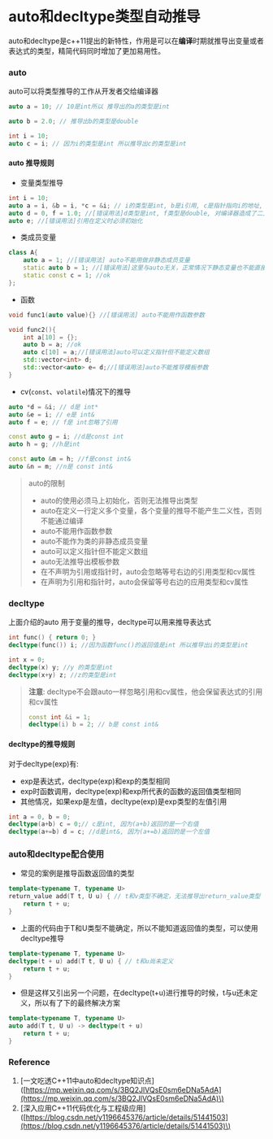 # auto和decltype类型自动推导

auto和decltype是c++11提出的新特性，作用是可以在**编译**时期就推导出变量或者表达式的类型，精简代码同时增加了更加易用性。

### auto

auto可以将类型推导的工作从开发者交给编译器

```cpp
auto a = 10; // 10是int所以 推导出的a的类型是int

auto b = 2.0; // 推导出b的类型是double

int i = 10;
auto c = i; // 因为i的类型是int 所以推导出c的类型是int
```

#### auto 推导规则

* 变量类型推导

```cpp
int i = 10;
auto a = i, &b = i, *c = &i; // i的类型是int, b是i引用, c是指针指向i的地址, 推导出a的类型是int
auto d = 0, f = 1.0; //[错误用法]d类型是int, f类型是double, 对编译器造成了二义性，导致无法推导
auto e; //[错误用法]引用在定义时必须初始化
```

* 类成员变量

```cpp
class A{
    auto a = 1; //[错误用法] auto不能用做非静态成员变量
    static auto b = 1; //[错误用法]这里与auto无关，正常情况下静态变量也不能直接赋值
    static const c = 1; //ok
};
```

* 函数

```cpp
void func1(auto value){} //[错误用法] auto不能用作函数参数

void func2(){
    int a[10] = {};
    auto b = a; //ok
    auto c[10] = a;//[错误用法]auto可以定义指针但不能定义数组
    std::vector<int> d;
    std::vector<auto> e= d;//[错误用法]auto不能推导模板参数
}
```

* cv\(`const`、`volatile`\)情况下的推导

```cpp
auto *d = &i; // d是 int*
auto &e = i; // e是 int&
auto f = e; // f是 int忽略了引用

const auto g = i; //d是const int
auto h = g; //h是int

const auto &m = h; //f是const int&
auto &n = m; //n是 const int&
```

> auto的限制
>
> * auto的使用必须马上初始化，否则无法推导出类型
> * auto在定义一行定义多个变量，各个变量的推导不能产生二义性，否则不能通过编译
> * auto不能用作函数参数
> * auto不能作为类的非静态成员变量
> * auto可以定义指针但不能定义数组
> * auto无法推导出模板参数
> * 在不声明为引用或指针时，auto会忽略等号右边的引用类型和cv属性
> * 在声明为引用和指针时，auto会保留等号右边的应用类型和cv属性

### decltype

上面介绍的auto 用于变量的推导，decltype可以用来推导表达式

```cpp
int func() { return 0; }
decltype(func()) i; //因为函数func()的返回值是int 所以推导出i的类型是int

int x = 0;
decltype(x) y; //y 的类型是int
decltype(x+y) z; //z的类型是int
```

> **注意**: decltype不会跟auto一样忽略引用和cv属性，他会保留表达式的引用和cv属性
>
> ```cpp
> const int &i = 1;
> decltype(i) b = 2; // b是 const int&
> ```

#### decltype的推导规则

对于decltype\(exp\)有:

* exp是表达式，decltype\(exp\)和exp的类型相同
* exp时函数调用，decltype\(exp\)和exp所代表的函数的返回值类型相同
* 其他情况，如果exp是左值，decltype\(exp\)是exp类型的左值引用

```cpp
int a = 0, b = 0;
decltype(a+b) c = 0;// c是int, 因为(a+b)返回的是一个右值
decltype(a+=b) d = c; //d是int&, 因为(a+=b)返回的是一个左值
```

### auto和decltype配合使用

* 常见的案例是推导函数返回值的类型

```cpp
template<typename T, typename U>
return_value add(T t, U u) { // t和v类型不确定，无法推导出return_value类型
    return t + u;
}
```

* 上面的代码由于T和U类型不能确定，所以不能知道返回值的类型，可以使用decltype推导

```cpp
template<typename T, typename U>
decltype(t + u) add(T t, U u) { // t和u尚未定义
    return t + u;
}
```

* 但是这样又引出另一个问题，在decltype\(t+u\)进行推导的时候，t与u还未定义，所以有了下的最终解决方案

```cpp
template<typename T, typename U>
auto add(T t, U u) -> decltype(t + u) 
    return t + u;
}
```

### Reference

1. \[一文吃透C++11中auto和decltype知识点\]\([https://mp.weixin.qq.com/s/3BQ2JlVQsE0sm6eDNa5AdA](https://mp.weixin.qq.com/s/3BQ2JlVQsE0sm6eDNa5AdA)\)
2. \[深入应用C++11代码优化与工程级应用\]\([https://blog.csdn.net/y1196645376/article/details/51441503](https://blog.csdn.net/y1196645376/article/details/51441503)\)

